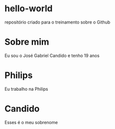 # hello-world
repositório criado para o treinamento sobre o Github
# Sobre mim
Eu sou o José Gabriel Candido e tenho 19 anos
# Philips
Eu trabalho na Philips
# Candido
Esses é o meu sobrenome

